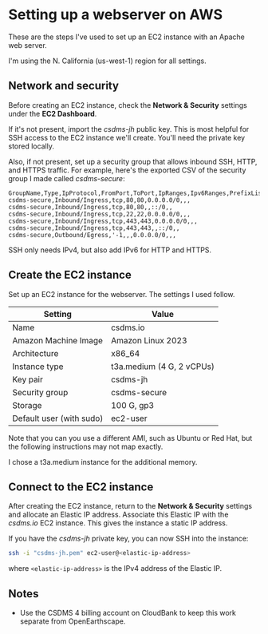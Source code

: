 # Setting up a webserver on AWS

These are the steps I've used to set up an EC2 instance
with an Apache web server.

I'm using the N. California (us-west-1) region for all settings.

## Network and security

Before creating an EC2 instance,
check the **Network & Security** settings under the **EC2 Dashboard**.

If it's not present,
import the *csdms-jh* public key.
This is most helpful for SSH access to the EC2 instance we'll create.
You'll need the private key stored locally.

Also, if not present,
set up a security group that allows inbound SSH, HTTP, and HTTPS traffic.
For example,
here's the exported CSV of the security group I made called *csdms-secure*:
```csv
GroupName,Type,IpProtocol,FromPort,ToPort,IpRanges,Ipv6Ranges,PrefixListIds,UserIdGroupPairs
csdms-secure,Inbound/Ingress,tcp,80,80,0.0.0.0/0,,,
csdms-secure,Inbound/Ingress,tcp,80,80,,::/0,,
csdms-secure,Inbound/Ingress,tcp,22,22,0.0.0.0/0,,,
csdms-secure,Inbound/Ingress,tcp,443,443,0.0.0.0/0,,,
csdms-secure,Inbound/Ingress,tcp,443,443,,::/0,,
csdms-secure,Outbound/Egress,'-1,,,0.0.0.0/0,,,
```
SSH only needs IPv4, but also add IPv6 for HTTP and HTTPS.

## Create the EC2 instance

Set up an EC2 instance for the webserver.
The settings I used follow.

| Setting | Value
| ------- | -----
| Name | csdms.io
| Amazon Machine Image | Amazon Linux 2023
| Architecture | x86_64
| Instance type | t3a.medium (4 G, 2 vCPUs)
| Key pair | csdms-jh
| Security group | csdms-secure
| Storage | 100 G, gp3
| Default user (with sudo) | ec2-user

Note that you can you use a different AMI, such as Ubuntu or Red Hat, but the following instructions may not map exactly.

I chose a t3a.medium instance for the additional memory.

## Connect to the EC2 instance

After creating the EC2 instance,
return to the **Network & Security** settings
and allocate an Elastic IP address.
Associate this Elastic IP with the *csdms.io* EC2 instance.
This gives the instance a static IP address.

If you have the *csdms-jh* private key,
you can now SSH into the instance:
```bash
ssh -i "csdms-jh.pem" ec2-user@<elastic-ip-address>
```
where `<elastic-ip-address>` is the IPv4 address of the Elastic IP.

## Notes

* Use the CSDMS 4 billing account on CloudBank to keep this work separate from OpenEarthscape.
